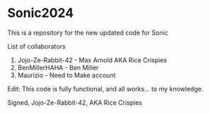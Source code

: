 # Sonic2024

This is a repository for the new updated code for Sonic

List of collaborators
1. Jojo-Ze-Rabbit-42 - Max Arnold AKA Rice Crispies
2. BenMillerHAHA - Ben Miller
3. Maurizio - Need to Make account


Edit: This code is fully functional, and all works... to my knowledge.

Signed, Jojo-Ze-Rabbit-42, AKA Rice Crispies
